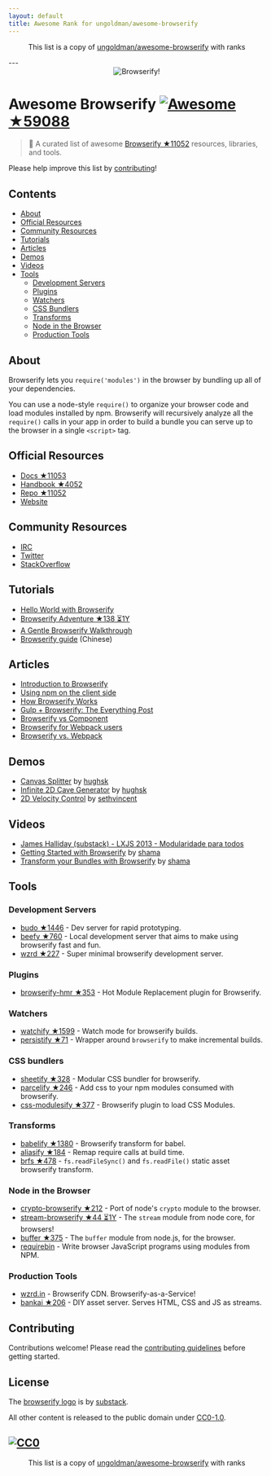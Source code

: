```yaml
---
layout: default
title: Awesome Rank for ungoldman/awesome-browserify
---
```


<p align="center">
	This list is a copy of <a href="https://github.com/ungoldman/awesome-browserify">ungoldman/awesome-browserify</a> with ranks
</p>
---
<div align="center"><img src="browserify.png" alt="Browserify!"></div>

# Awesome Browserify [![Awesome](https://cdn.rawgit.com/sindresorhus/awesome/d7305f38d29fed78fa85652e3a63e154dd8e8829/media/badge.svg) ★59088](https://github.com/sindresorhus/awesome)

> :crystal_ball: A curated list of awesome [Browserify ★11052](https://github.com/substack/node-browserify) resources, libraries, and tools.

Please help improve this list by [contributing](https://github.com/ungoldman/awesome-browserify/blob/master/contributing.md)!

## Contents

- [About](#about)
- [Official Resources](#official-resources)
- [Community Resources](#community-resources)
- [Tutorials](#tutorials)
- [Articles](#articles)
- [Demos](#demos)
- [Videos](#videos)
- [Tools](#tools)
  - [Development Servers](#development-servers)
  - [Plugins](#plugins)
  - [Watchers](#watchers)
  - [CSS Bundlers](#css-bundlers)
  - [Transforms](#transforms)
  - [Node in the Browser](#node-in-the-browser)
  - [Production Tools](#production-tools)

## About

Browserify lets you `require('modules')` in the browser by bundling up all of your dependencies.

You can use a node-style `require()` to organize your browser code and load modules installed by npm. Browserify will recursively analyze all the `require()` calls in your app in order to build a bundle you can serve up to the browser in a single `<script>` tag.

## Official Resources

- [Docs ★11053](https://github.com/substack/node-browserify#usage)
- [Handbook ★4052](https://github.com/substack/browserify-handbook)
- [Repo ★11052](https://github.com/substack/node-browserify)
- [Website](http://browserify.org/)

## Community Resources

- [IRC](http://webchat.freenode.net/?channels=browserify)
- [Twitter](http://twitter.com/browserify)
- [StackOverflow](http://stackoverflow.com/questions/tagged/browserify)

## Tutorials

- [Hello World with Browserify](http://browserify.org/#middle-section)
- [Browserify Adventure ★138 ⏳1Y](https://github.com/workshopper/browserify-adventure)
- [A Gentle Browserify Walkthrough](https://ponyfoo.com/articles/a-gentle-browserify-walkthrough)
- [Browserify guide](http://zhaoda.net/2015/10/16/browserify-guide/) (Chinese)

## Articles

- [Introduction to Browserify](https://writingjavascript.org/posts/introduction-to-browserify)
- [Using npm on the client side](http://dontkry.com/posts/code/using-npm-on-the-client-side.html)
- [How Browserify Works](http://benclinkinbeard.com/posts/how-browserify-works/)
- [Gulp + Browserify: The Everything Post](https://www.viget.com/articles/gulp-browserify-starter-faq)
- [Browserify vs Component](http://www.forbeslindesay.co.uk/post/44144487088/browserify-vs-component)
- [Browserify for Webpack users](https://gist.github.com/substack/68f8d502be42d5cd4942)
- [Browserify vs. Webpack](https://mattdesl.svbtle.com/browserify-vs-webpack)

## Demos

- [Canvas Splitter](http://requirebin.com/?gist=maxogden/9576799) by [hughsk](http://github.com/hughsk)
- [Infinite 2D Cave Generator](http://requirebin.com/?gist=maxogden/9557700) by [hughsk](http://github.com/hughsk)
- [2D Velocity Control](http://requirebin.com/?gist=maxogden/9557776) by [sethvincent](http://github.com/sethvincent)

## Videos

- [James Halliday (substack) - LXJS 2013 - Modularidade para todos](https://www.youtube.com/watch?v=DCQNm6yiZh0)
- [Getting Started with Browserify](https://www.youtube.com/watch?v=CTAa8IcQh1U) by [shama](https://github.com/shama/)
- [Transform your Bundles with Browserify](https://www.youtube.com/watch?v=Uk2bgp8OLT8) by [shama](https://github.com/shama/)

## Tools

### Development Servers

- [budo ★1446](https://github.com/mattdesl/budo) - Dev server for rapid prototyping.
- [beefy ★760](https://github.com/chrisdickinson/beefy) - Local development server that aims to make using browserify fast and fun.
- [wzrd ★227](https://github.com/maxogden/wzrd) - Super minimal browserify development server.

### Plugins

- [browserify-hmr ★353](https://github.com/AgentME/browserify-hmr) - Hot Module Replacement plugin for Browserify.

### Watchers

- [watchify ★1599](https://github.com/substack/watchify) - Watch mode for browserify builds.
- [persistify ★71](https://github.com/royriojas/persistify) - Wrapper around `browserify` to make incremental builds.

### CSS bundlers

- [sheetify ★328](https://github.com/stackcss/sheetify) - Modular CSS bundler for browserify.
- [parcelify ★246](https://github.com/rotundasoftware/parcelify) - Add css to your npm modules consumed with browserify.
- [css-modulesify ★377](https://github.com/css-modules/css-modulesify) - Browserify plugin to load CSS Modules.

### Transforms

- [babelify ★1380](https://github.com/babel/babelify) - Browserify transform for babel.
- [aliasify ★184](https://github.com/benbria/aliasify) - Remap require calls at build time.
- [brfs ★478](https://github.com/substack/brfs) - `fs.readFileSync()` and `fs.readFile()` static asset browserify transform.

### Node in the Browser

- [crypto-browserify ★212](https://github.com/crypto-browserify/crypto-browserify) - Port of node's `crypto` module to the browser.
- [stream-browserify ★44 ⏳1Y](https://github.com/substack/stream-browserify) - The `stream` module from node core, for browsers!
- [buffer ★375](https://github.com/feross/buffer) - The `buffer` module from node.js, for the browser.
- [requirebin](http://requirebin.com/) - Write browser JavaScript programs using modules from NPM.

### Production Tools

- [wzrd.in](https://wzrd.in/) - Browserify CDN. Browserify-as-a-Service!
- [bankai ★206](https://github.com/yoshuawuyts/bankai) - DIY asset server. Serves HTML, CSS and JS as streams.

## Contributing

Contributions welcome! Please read the [contributing guidelines](https://github.com/ungoldman/awesome-browserify/blob/master/contributing.md) before getting started.

## License

The [browserify logo](https://github.com/ungoldman/awesome-browserify/blob/master/browserify.png) is by [substack](https://github.com/substack).

All other content is released to the public domain under [CC0-1.0](https://spdx.org/licenses/CC0-1.0.html).

[![CC0](http://mirrors.creativecommons.org/presskit/buttons/88x31/svg/cc-zero.svg)](https://creativecommons.org/publicdomain/zero/1.0/)
---
<p align="center">
	This list is a copy of <a href="https://github.com/ungoldman/awesome-browserify">ungoldman/awesome-browserify</a> with ranks
</p>
